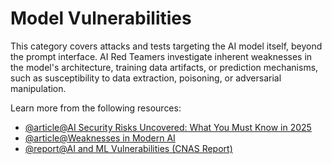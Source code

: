 # Model Vulnerabilities

This category covers attacks and tests targeting the AI model itself, beyond the prompt interface. AI Red Teamers investigate inherent weaknesses in the model's architecture, training data artifacts, or prediction mechanisms, such as susceptibility to data extraction, poisoning, or adversarial manipulation.

Learn more from the following resources:

- [@article@AI Security Risks Uncovered: What You Must Know in 2025](https://ttms.com/uk/ai-security-risks-explained-what-you-need-to-know-in-2025/)
- [@article@Weaknesses in Modern AI](https://insights.sei.cmu.edu/blog/weaknesses-and-vulnerabilities-in-modern-ai-why-security-and-safety-are-so-challenging/)
- [@report@AI and ML Vulnerabilities (CNAS Report)](https://www.cnas.org/publications/reports/understanding-and-mitigating-ai-vulnerabilities)
